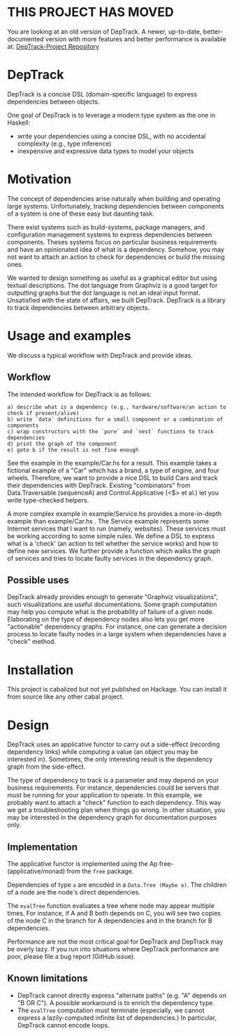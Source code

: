 THIS PROJECT HAS MOVED
======================

You are looking at an old version of DepTrack. A newer, up-to-date,
better-documented version with more features and better performance is
available at: [DepTrack-Project Repository](http://github.com/lucasdicioccio/deptrack-project)

DepTrack
========

DepTrack is a concise DSL (domain-specific language) to express dependencies
between objects.

One goal of DepTrack is to leverage a modern type system as the one in Haskell:
* write your dependencies using a concise DSL, with no accidental complexity
  (e.g., type inference)
* inexpensive and expressive data types to model your objects

# Motivation

The concept of dependencies arise naturally when building and operating large
systems. Unfortunately, tracking dependencies between components of a system is
one of these easy but daunting task.

There exist systems such as build-systems, package managers, and configuration
management systems to express dependencies between components. Theses systems
focus on particular business requirements and have an opinionated idea of what
is a dependency. Somehow, you may not want to attach an action to check for
dependencies or build the missing ones.

We wanted to design something as useful as a graphical editor but using
textual descriptions. The dot language from Graphviz is a good target for
outputting graphs but the dot language is not an ideal input format.
Unsatisfied with the state of affairs, we built DepTrack. DepTrack is a library
to track dependencies between arbitrary objects.

# Usage and examples

We discuss a typical workflow with DepTrack and provide ideas.

## Workflow

The intended workflow for DepTrack is as follows:

```
a) describe what is a dependency (e.g., hardware/software/an action to check if present/alive)
b) write `data` definitions for a small component or a combination of components
c) wrap constructors with the `pure` and `nest` functions to track dependencies
d) print the graph of the component
e) goto b if the result is not fine enough
```

See the example in the example/Car.hs for a result. This example takes a
fictional example of a "Car" which has a brand, a type of engine, and four
wheels. Therefore, we want to provide a nice DSL to build Cars and track their
dependencies with DepTrack. Existing "combinators" from Data.Traversable
(sequenceA) and Control.Applicative (<$> et al.) let you write type-checked
helpers.

A more complex example in example/Service.hs provides a more-in-depth example
than example/Car.hs . The Service example represents some Internet services
that I want to run (namely, websites). These services must be working according
to some simple rules. We define a DSL to express what is a 'check' (an action
to tell whether the service works) and how to define new services.  We further
provide a function which walks the graph of services and tries to locate faulty
services in the dependency graph.

## Possible uses

DepTrack already provides enough to generate "Graphviz visualizations", such
visualizations are useful documentations. Some graph computation may help you
compute what is the probability of failure of a given node. Elaborating on the
type of dependency nodes also lets you get more "actionable" dependency graphs.
For instance, one can generate a decision process to locate faulty nodes in a
large system when dependencies have a "check" method.

# Installation

This project is cabalized but not yet published on Hackage. You can install it
from source like any other cabal project.

# Design

DepTrack uses an applicative functor to carry out a side-effect (recording
dependency links) while computing a value (an object you may be interested in).
Sometimes, the only interesting result is the dependency graph from the
side-effect.

The type of dependency to track is a parameter and may depend on your business
requirements. For instance, dependencies could be servers that must be running
for your application to operate. In this example, we probably want to attach a
"check" function to each dependency. This way we get a troubleshooting plan
when things go wrong. In other situation, you may be interested in the
dependency graph for documentation purposes only.

## Implementation

The applicative functor is implemented using the Ap free-(applicative/monad)
from the `free` package. 

Dependencies of type `a` are encoded in a `Data.Tree (Maybe a)`. The children
of a node are the node's direct dependencies.

The `evalTree` function evaluates a tree where node may appear multiple times.
For instance, if A and B both depends on C, you will see two copies of the node
C in the branch for A dependencies and in the branch for B dependencies.

Performance are not the most critical goal for DepTrack and DepTrack may be
overly lazy. If you run into situations where DepTrack performance are poor,
please file a bug report (GitHub issue).

## Known limitations

* DepTrack cannot directly express "alternate paths" (e.g. "A" depends on "B OR
  C").  A possible workaround is to enrich the dependency type.
* The `evalTree` computation must terminate (especially, we cannot express a
  lazily-computed infinite list of dependencies.) In particular, DepTrack
  cannot encode loops.
